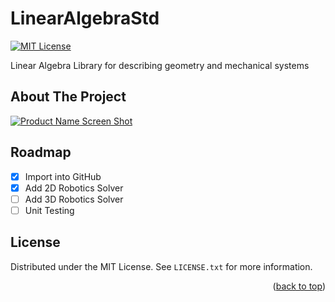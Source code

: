 # LinearAlgebraStd

[![MIT License][license-shield]][license-url]

Linear Algebra Library for describing geometry and mechanical systems

<!-- ABOUT THE PROJECT -->
## About The Project

[![Product Name Screen Shot][product-screenshot]](https://github.com/ja72/LinearAlgebraStd)

<!-- ROADMAP -->
## Roadmap

- [x] Import into GitHub
- [x] Add 2D Robotics Solver
- [ ] Add 3D Robotics Solver
- [ ] Unit Testing

<!-- LICENSE -->
## License

Distributed under the MIT License. See `LICENSE.txt` for more information.

<p align="right">(<a href="#readme-top">back to top</a>)</p>

<!-- MARKDOWN LINKS & IMAGES -->
[license-url]: https://github.com/ja72/LinearAlgebraStd/blob/master/LICENSE.txt
[license-shield]: https://img.shields.io/github/license/othneildrew/Best-README-Template.svg?style=for-the-badge
[product-screenshot]: https://github.com/ja72/LinearAlgebraStd\LinearAlgebraConsole\2024-05-07_16_09_50-cmd.png